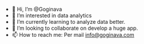 - 👋 Hi, I’m @Goginava
- 👀 I’m interested in data analytics
- 🌱 I’m currently learning to analyze data better.
- 💞️ I’m looking to collaborate on develop a huge app.
- 📫 How to reach me: Per mail info@goginava.com

<!---
Goginava/Goginava is a ✨ special ✨ repository because its `README.md` (this file) appears on your GitHub profile.
You can click the Preview link to take a look at your changes.
--->
